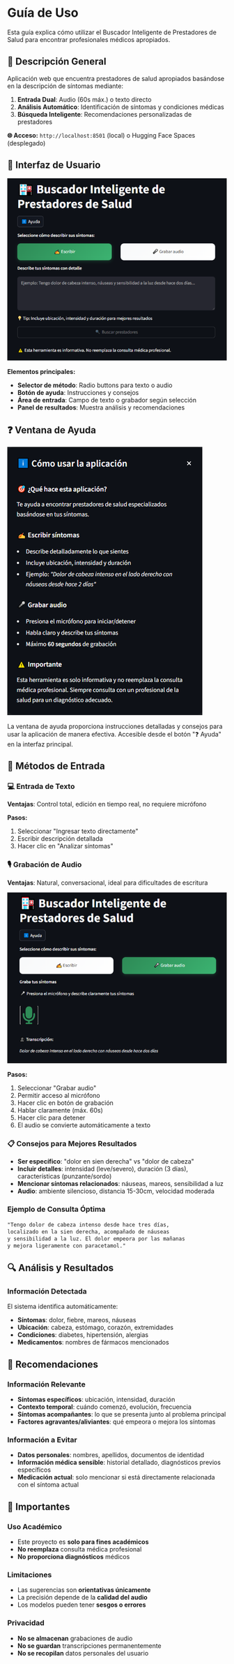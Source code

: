 # Guía de Uso

Esta guía explica cómo utilizar el Buscador Inteligente de Prestadores de Salud para encontrar profesionales médicos apropiados.

## 🎯 Descripción General

Aplicación web que encuentra prestadores de salud apropiados basándose en la descripción de síntomas mediante:

1. **Entrada Dual**: Audio (60s máx.) o texto directo
2. **Análisis Automático**: Identificación de síntomas y condiciones médicas  
3. **Búsqueda Inteligente**: Recomendaciones personalizadas de prestadores

**🌐 Acceso:** `http://localhost:8501` (local) o Hugging Face Spaces (desplegado)

## 📱 Interfaz de Usuario

![Interfaz Principal](images/interfaz-principal.png)

**Elementos principales:**
- **Selector de método**: Radio buttons para texto o audio
- **Botón de ayuda**: Instrucciones y consejos
- **Área de entrada**: Campo de texto o grabador según selección
- **Panel de resultados**: Muestra análisis y recomendaciones

## ❓ Ventana de Ayuda

![Ventana de Ayuda](images/ventana-ayuda.png)

La ventana de ayuda proporciona instrucciones detalladas y consejos para usar la aplicación de manera efectiva. Accesible desde el botón "❓ Ayuda" en la interfaz principal.

## 📝 Métodos de Entrada

### 💻 Entrada de Texto
**Ventajas**: Control total, edición en tiempo real, no requiere micrófono

**Pasos:**
1. Seleccionar "Ingresar texto directamente"
2. Escribir descripción detallada
3. Hacer clic en "Analizar síntomas"

### 🎙️ Grabación de Audio  
**Ventajas**: Natural, conversacional, ideal para dificultades de escritura

![Transcripción de Audio](images/transcripcion_audio.png)

**Pasos:**
1. Seleccionar "Grabar audio"
2. Permitir acceso al micrófono
3. Hacer clic en botón de grabación
4. Hablar claramente (máx. 60s)
5. Hacer clic para detener
6. El audio se convierte automáticamente a texto

### 📋 Consejos para Mejores Resultados
- **Ser específico**: "dolor en sien derecha" vs "dolor de cabeza"
- **Incluir detalles**: intensidad (leve/severo), duración (3 días), características (punzante/sordo)
- **Mencionar síntomas relacionados**: náuseas, mareos, sensibilidad a luz
- **Audio**: ambiente silencioso, distancia 15-30cm, velocidad moderada

### Ejemplo de Consulta Óptima
```
"Tengo dolor de cabeza intenso desde hace tres días, 
localizado en la sien derecha, acompañado de náuseas 
y sensibilidad a la luz. El dolor empeora por las mañanas 
y mejora ligeramente con paracetamol."
```

## 🔍 Análisis y Resultados

### Información Detectada
El sistema identifica automáticamente:
- **Síntomas**: dolor, fiebre, mareos, náuseas
- **Ubicación**: cabeza, estómago, corazón, extremidades  
- **Condiciones**: diabetes, hipertensión, alergias
- **Medicamentos**: nombres de fármacos mencionados

## 🚀 Recomendaciones

### Información Relevante
- **Síntomas específicos**: ubicación, intensidad, duración
- **Contexto temporal**: cuándo comenzó, evolución, frecuencia
- **Síntomas acompañantes**: lo que se presenta junto al problema principal
- **Factores agravantes/aliviantes**: qué empeora o mejora los síntomas

### Información a Evitar
- **Datos personales**: nombres, apellidos, documentos de identidad
- **Información médica sensible**: historial detallado, diagnósticos previos específicos
- **Medicación actual**: solo mencionar si está directamente relacionada con el síntoma actual

## 🚨 Importantes

### Uso Académico
- Este proyecto es **solo para fines académicos**
- **No reemplaza** consulta médica profesional
- **No proporciona diagnósticos** médicos

### Limitaciones
- Las sugerencias son **orientativas únicamente**
- La precisión depende de la **calidad del audio**
- Los modelos pueden tener **sesgos o errores**

### Privacidad
- **No se almacenan** grabaciones de audio
- **No se guardan** transcripciones permanentemente
- **No se recopilan** datos personales del usuario

